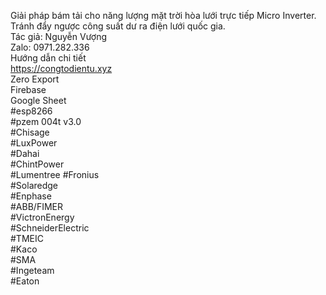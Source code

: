 Giải pháp bám tải cho năng lượng mặt trời hòa lưới trực tiếp Micro Inverter.<br>
Tránh đẩy ngược công suất dư ra điện lưới quốc gia.<br>
Tác giả: Nguyễn Vượng<br>
Zalo: 0971.282.336<br>
Hướng dẫn chi tiết<br>
https://congtodientu.xyz<br>
Zero Export<br>
Firebase<br>
Google Sheet<br>
#esp8266<br>
#pzem 004t v3.0 <br>
#Chisage<br>
#LuxPower<br>
#Dahai<br>
#ChintPower<br>
#Lumentree
#Fronius<br>
#Solaredge<br>
#Enphase<br>
#ABB/FIMER<br>
#VictronEnergy<br>
#SchneiderElectric<br>
#TMEIC<br>
#Kaco<br>
#SMA<br>
#Ingeteam<br>
#Eaton<br>
